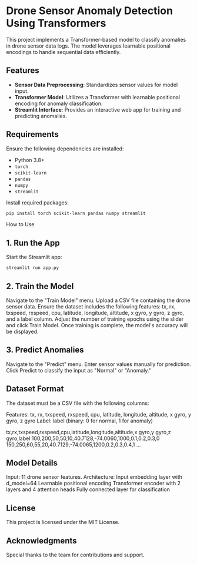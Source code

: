 # Drone Sensor Anomaly Detection Using Transformers

This project implements a Transformer-based model to classify anomalies in drone sensor data logs. The model leverages learnable positional encodings to handle sequential data efficiently.

## Features
- **Sensor Data Preprocessing**: Standardizes sensor values for model input.
- **Transformer Model**: Utilizes a Transformer with learnable positional encoding for anomaly classification.
- **Streamlit Interface**: Provides an interactive web app for training and predicting anomalies.

## Requirements
Ensure the following dependencies are installed:
- Python 3.8+
- `torch`
- `scikit-learn`
- `pandas`
- `numpy`
- `streamlit`

Install required packages:
```bash
pip install torch scikit-learn pandas numpy streamlit
```
How to Use
## 1. Run the App
Start the Streamlit app:
```bash
streamlit run app.py
```
## 2. Train the Model
Navigate to the "Train Model" menu.
Upload a CSV file containing the drone sensor data.
Ensure the dataset includes the following features:
tx, rx, txspeed, rxspeed, cpu, latitude, longitude, altitude, x gyro, y gyro, z gyro, and a label column.
Adjust the number of training epochs using the slider and click Train Model.
Once training is complete, the model's accuracy will be displayed.

## 3. Predict Anomalies
Navigate to the "Predict" menu.
Enter sensor values manually for prediction.
Click Predict to classify the input as "Normal" or "Anomaly."

## Dataset Format
The dataset must be a CSV file with the following columns:

Features: tx, rx, txspeed, rxspeed, cpu, latitude, longitude, altitude, x gyro, y gyro, z gyro
Label: label (binary: 0 for normal, 1 for anomaly)

tx,rx,txspeed,rxspeed,cpu,latitude,longitude,altitude,x gyro,y gyro,z gyro,label
100,200,50,50,10,40.7128,-74.0060,1000,0.1,0.2,0.3,0
150,250,60,55,20,40.7129,-74.0065,1200,0.2,0.3,0.4,1
...


## Model Details
Input: 11 drone sensor features.
Architecture:
Input embedding layer with d_model=64
Learnable positional encoding
Transformer encoder with 2 layers and 4 attention heads
Fully connected layer for classification


## License
This project is licensed under the MIT License.

## Acknowledgments
Special thanks to the team for contributions and support.

